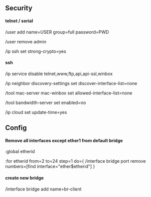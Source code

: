 ## Security

#### telnet / serial

/user add name=USER group=full password=PWD

/user remove admin

/ip ssh set strong-crypto=yes

#### ssh
/ip service disable telnet,www,ftp,api,api-ssl,winbox

/ip neighbor discovery-settings set discover-interface-list=none 

/tool mac-server mac-winbox set allowed-interface-list=none

/tool bandwidth-server set enabled=no 

/ip cloud set update-time=yes


## Config

#### Remove all interfaces except ether1 from default bridge

:global etherid

:for etherid from=2 to=24 step=1 do={ /interface bridge port remove numbers=[find interface="ether$etherid"] }

#### create new bridge

/interface bridge add name=br-client

